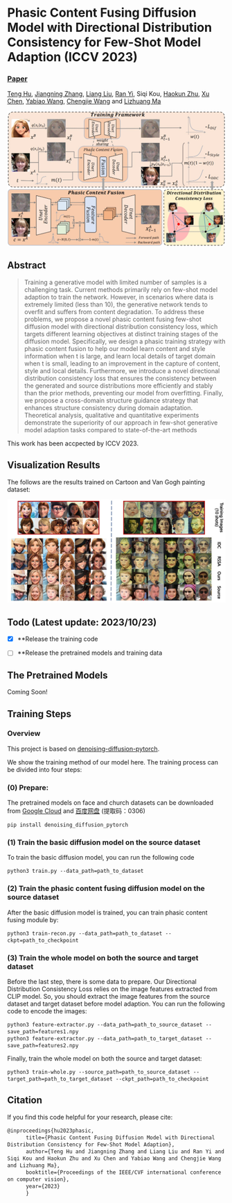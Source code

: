# Phasic Content Fusing Diffusion Model with Directional Distribution Consistency for Few-Shot Model Adaption (ICCV 2023)

###  [Paper](https://arxiv.org/abs/2309.03729)
<!-- <br> -->
[Teng Hu](https://github.com/sjtuplayer), [Jiangning Zhang](https://zhangzjn.github.io/), [Liang Liu](https://scholar.google.com/citations?hl=zh-CN&user=Kkg3IPMAAAAJ), [Ran Yi](https://yiranran.github.io/), Siqi Kou, [Haokun Zhu](https://github.com/zwandering), [Xu Chen](https://scholar.google.com/citations?hl=zh-CN&user=1621dVIAAAAJ), [Yabiao Wang](https://scholar.google.com/citations?hl=zh-CN&user=xiK4nFUAAAAJ), [Chengjie Wang](https://scholar.google.com/citations?hl=zh-CN&user=fqte5H4AAAAJ) and [Lizhuang Ma](https://dmcv.sjtu.edu.cn/) 
<!-- <br> -->

![image](imgs/framework.jpg)

## Abstract
>Training a generative model with limited number of samples is a challenging task. Current methods primarily rely on few-shot model adaption to train the network. However, in scenarios where data is extremely limited (less than 10), the generative network tends to overfit and suffers from content degradation. To address these problems, we propose a novel phasic content fusing few-shot diffusion model with directional distribution consistency loss, which targets different learning objectives at distinct training stages of the diffusion model. Specifically, we design a phasic training strategy with phasic content fusion to help our model learn content and style information when t is large, and learn local details of target domain when t is small, leading to an improvement in the capture of content, style and local details. Furthermore, we introduce a novel directional distribution consistency loss that ensures the consistency between the generated and source distributions more efficiently and stably than the prior methods, preventing our model from overfitting. Finally, we propose a cross-domain structure guidance strategy that enhances structure consistency during domain adaptation. Theoretical analysis, qualitative and quantitative experiments demonstrate the superiority of our approach in few-shot generative model adaption tasks compared to state-of-the-art methods

This work has been accpected by ICCV 2023.


## Visualization Results

The follows are the results trained on Cartoon and Van Gogh painting dataset:

![image](imgs/visualization%20result.jpg)

## Todo (Latest update: 2023/10/23)
- [x] **Release the training code
- [ ] **Release the pretrained models and training data


## The Pretrained Models

Coming Soon!


## Training Steps


### Overview

This project is based on [denoising-diffusion-pytorch](https://github.com/lucidrains/denoising-diffusion-pytorch).

We show the training method of our model here.
The training process can be divided into four steps:

### (0) Prepare:

The pretrained models on face and church datasets can be downloaded from [Google Cloud](https://drive.google.com/drive/folders/1fegIkFmdQSYqxCglJAJmk29gMqPVQpkC?usp=sharing) and [百度网盘](https://pan.baidu.com/s/13Dc3sWP3eQfpRVn56s6Fyw) (提取码：0306)


```
pip install denoising_diffusion_pytorch
```


### (1) Train the basic diffusion model on the source dataset


To train the basic diffusion model, you can run the following code
```
python3 train.py --data_path=path_to_dataset 
```

### (2) Train the phasic content fusing diffusion model on the source dataset

After the basic diffusion model is trained, you can train phasic content fusing module by:
```
python3 train-recon.py --data_path=path_to_dataset --ckpt=path_to_checkpoint
```

### (3) Train the whole model on both the source and target dataset

Before the last step, there is some data to prepare. Our Directional Distribution Consistency Loss relies
on the image features extracted from CLIP model. So, you should extract the image features from the source dataset and target dataset before model adaption.
You can run the following code to encode the images:
```
python3 feature-extractor.py --data_path=path_to_source_dataset --save_path=features1.npy
python3 feature-extractor.py --data_path=path_to_target_dataset --save_path=features2.npy
```

Finally, train the whole model on both the source and target dataset:
```
python3 train-whole.py --source_path=path_to_source_dataset --target_path=path_to_target_dataset --ckpt_path=path_to_checkpoint
```

## Citation

If you find this code helpful for your research, please cite:

```
@inproceedings{hu2023phasic,
      title={Phasic Content Fusing Diffusion Model with Directional Distribution Consistency for Few-Shot Model Adaption}, 
      author={Teng Hu and Jiangning Zhang and Liang Liu and Ran Yi and Siqi Kou and Haokun Zhu and Xu Chen and Yabiao Wang and Chengjie Wang and Lizhuang Ma},
      booktitle={Proceedings of the IEEE/CVF international conference on computer vision},
      year={2023}
      }
```
